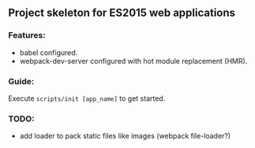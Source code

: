 ## Project skeleton for ES2015 web applications

### Features:

* babel configured.
* webpack-dev-server configured with hot module replacement (HMR).

### Guide:

Execute `scripts/init [app_name]` to get started.

### TODO:

* add loader to pack static files like images (webpack file-loader?)
